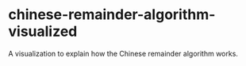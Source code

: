 # chinese-remainder-algorithm-visualized
A visualization to explain how the Chinese remainder algorithm works.


